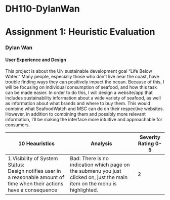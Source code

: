 # DH110-DylanWan
# Assignment 1: Heuristic Evaluation 

### Dylan Wan 
#### User Experience and Design

This project is about the UN sustainable development goal “Life Below Water.” Many people, especially those who don’t live near the coast, have trouble finding ways they can positively impact the ocean. Because of this, I will be focusing on individual consumption of seafood, and how this task can be made easier. In order to do this, I will design a website/app that includes sustainability information about a wide variety of seafood, as well as information about what brands and where to buy them. This would combine what SeafoodWatch and MSC can do on their respective websites. However, in addition to combining them and possibly more relevant information, I’ll be making the interface more intuitive and approachable for consumers.



| 10 Heauristics | Analysis | Severity Rating 0-5 |
|---|---|---|
|1.Visibility of System Status: <br> Design notifies user in a reasonable amount of time when their actions have a consequence | Bad: There is no indication which page on the submenu you just clicked on, just the main item on the menu is highlighted. | 2 


